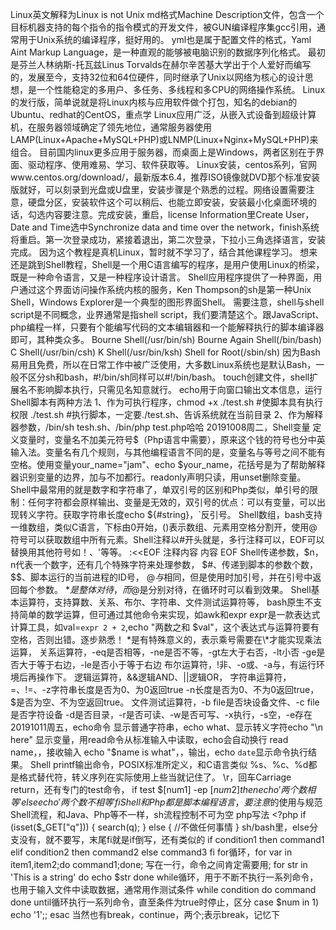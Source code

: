 Linux英文解释为Linux is not Unix
md格式Machine Description文件，包含一个目标机器支持的每个指令的指令模式的开发文件，被GUN编译程序集gcc引用，通常用于Unix系统的编译程序，挺好用的。
yml也是属于配置文件的格式，Yaml Aint Markup Language，是一种直观的能够被电脑识别的数据序列化格式。
最初是芬兰人林纳斯-托瓦兹Linus Torvalds在赫尔辛苦基大学出于个人爱好而编写的，发展至今，支持32位和64位硬件，同时继承了Unix以网络为核心的设计思想，是一个性能稳定的多用户、多任务、多线程和多CPU的网络操作系统。
Linux的发行版，简单说就是将Linux内核与应用软件做个打包，知名的debian的Ubuntu、redhat的CentOS，重点学
Linux应用广泛，从嵌入式设备到超级计算机，在服务器领域确定了领先地位，通常服务器使用LAMP(Linux+Apache+MySQL+PHP)或LNMP(Linux+Nginx+MySQL+PHP)来组合。
目前国内linux更多应用于服务器，而桌面上是Windows，两者区别在于界面、驱动程序、使用难易、学习、软件获取等。
Linux安装，centos系列，官网www.centos.org/download/，最新版本6.4，推荐ISO镜像就DVD那个标准安装版就好，可以刻录到光盘或U盘里，安装步骤是个熟悉的过程。网络设置需要注意，硬盘分区，安装软件这个可以稍后、也能立即安装，安装最小化桌面环境的话，勾选内容要注意。完成安装，重启，license Information里Create User，Date and Time选中Synchronize data and time over the network，finish系统将重启。第一次登录成功，紧接着退出，第二次登录，下拉小三角选择语言，安装完成。
因为这个教程是真机Linux，暂时就不学习了，结合其他课程学习。
想来还是跳到Shell教程，Shell是一个用C语言编写的程序，是用户使用Linux的桥梁，既是一种命令语言，又是一种程序设计语言。
Shell应用程序提供了一种界面，用户通过这个界面访问操作系统内核的服务，Ken Thompson的sh是第一种Unix Shell，Windows Explorer是一个典型的图形界面Shell。
需要注意，shell与shell script是不同概念，业界通常是指shell script，我们要清楚这个。跟JavaScript、php编程一样，只要有个能编写代码的文本编辑器和一个能解释执行的脚本编译器即可，其种类众多。
    Bourne Shell(/usr/bin/sh)
    Bourne Again Shell(/bin/bash)
    C Shell(/usr/bin/csh)
    K Shell(/usr/bin/ksh)
    Shell for Root(/sbin/sh)
因为Bash易用且免费，所以在日常工作中被广泛使用，大多数Linux系统也是默认Bash，一般不区分sh和bash，#!/bin/sh同样可以#!/bin/bash。
touch创建文件，shell扩展名不影响脚本执行，只需见名知意就行。
echo用于向窗口输出文本信息，运行Shell脚本有两种方法
    1、作为可执行程序，chmod +x ./test.sh #使脚本具有执行权限
    ./test.sh #执行脚本，一定要./test.sh、告诉系统就在当前目录
    2、作为解释器参数，/bin/sh tesh.sh、/bin/php test.php哈哈
20191008周二，Shell变量
定义变量时，变量名不加美元符号$（Php语言中需要），原来这个钱的符号也分中英输入法。变量名有几个规则，与其他编程语言不同的是，变量名与等号之间不能有空格。使用变量your_name="jam"、echo $your_name，花括号是为了帮助解释器识别变量的边界，加与不加都行。readonly声明只读，用unset删除变量。
Shell中最常用的就是数字和字符串了，单双引号的区别和Php类似，单引号的限制：任何字符都会原样输出、变量是无效的，双引号的优点：可以有变量，可以出现转义字符。获取字符串长度echo ${#string}，`反引号。
Shell数组，bash支持一维数组，类似C语言，下标由0开始，()表示数组、元素用空格分割开，使用@符号可以获取数组中所有元素。Shell注释以#开头就是，多行注释可以，EOF可以替换用其他符号如！、'等等。
    :<<EOF
    注释内容
    内容
    EOF
Shell传递参数，$n，n代表一个数字，还有几个特殊字符来处理参数，
    $#、传递到脚本的参数个数，$$、脚本运行的当前进程的ID号，
    $@与$相同，但是使用时加引号，并在引号中返回每个参数。
    $*是整体对待，而$@是分别对待，在循环时可以看到效果。
Shell基本运算符，支持算数、关系、布尔、字符串、文件测试运算符等，
bash原生不支持简单的数学运算，但可通过其他命令来实现，如awk和expr
expr是一款表达式计算工具，如val=`expr 2 + 2`,echo "两数之和 $val"，这个表达式与运算符要有空格，否则出错。逐步熟悉！
*是有特殊意义的，表示乘号需要在\*才能实现乘法运算，
    关系运算符，-eq是否相等，-ne是否不等，-gt左大于右否，-lt小否
    -ge是否大于等于右边，-le是否小于等于右边
    布尔运算符，!非、-o或、-a与，有运行环境后再操作下。
    逻辑运算符，&&逻辑AND、||逻辑OR，
    字符串运算符，=、!=、-z字符串长度是否为0、为0返回true
    -n长度是否为0、不为0返回true，$是否为空、不为空返回true。
    文件测试运算符，-b file是否块设备文件、-c file是否字符设备
-d是否目录，-r是否可读、-w是否可写、-x执行，-s空，-e存在
20191011周五，echo命令
显示普通字符串，echo what、显示转义字符echo "\n here"
显示变量，用read命令从标准输入中读取，echo会自动换行
    read name，，接收输入
    echo "$name is what"，，输出，echo `date`显示命令执行结果。
Shell printf输出命令，POSIX标准所定义，和C语言类似
%s、%c、%d都是格式替代符，转义序列在实际使用上些当就记住了。
\r，回车Carriage return，还有专门的test命令，
    if test $[num1] -ep $[num2]
    then
        echo '两个数相等'
    else
        echo '两个数不相等'
    fi
    Shell和Php都是脚本编程语言，要注意$的使用与规范
Shell流程，和Java、Php等不一样，sh流程控制不可为空
php写法
    <?php
    if (isset($_GET["q"])) {
        search(q);
    }
    else {
        //不做任何事情
    }
sh/bash里，else分支没有，就不要写，末尾fi就是if倒写，还有类似的
    if condition1
    then
        command1
    elif condition2
    then
        command2
    else
        command3
    fi
    for循环，for var in item1,item2;do command1;done;
    写在一行，命令之间肯定需要用;
    for str in 'This is a string'
    do
        echo $str
    done
    while循环，用于不断不执行一系列命令，也用于输入文件中读取数据，通常用作测试条件
    while condition
    do
        command
    done
    until循环执行一系列命令，直至条件为true时停止，区分
    case $num in 1) echo '1';; esac
    当然也有break，continue，两个;表示break，记忆下
